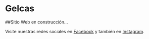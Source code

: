 # Gelcas

##Sitio Web en construcción...

Visite nuestras redes sociales en
[Facebook](https://facebook.com/gelcasimportacaiones) y también en
[Instagram](https://instagram.com-gelcasimportaciones).
